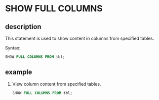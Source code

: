 # SHOW FULL COLUMNS

## description

This statement is used to show content in columns from specified tables.

Syntax:

```sql
SHOW FULL COLUMNS FROM tbl;
```

## example

1. View column content from specified tables.  

    ```sql
    SHOW FULL COLUMNS FROM tbl;
    ```
